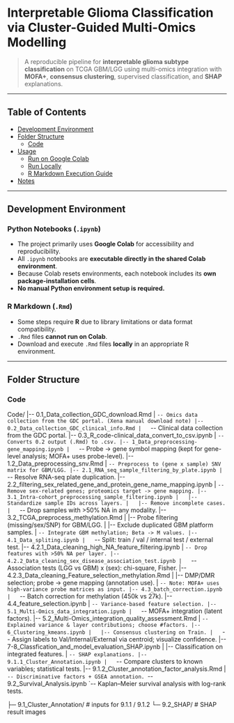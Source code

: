 # Interpretable Glioma Classification via Cluster-Guided Multi-Omics Modelling

> A reproducible pipeline for **interpretable glioma subtype classification** on TCGA GBM/LGG using multi-omics integration with **MOFA+**, **consensus clustering**, supervised classification, and **SHAP** explanations.

---

## Table of Contents
- [Development Environment](#development-environment)
- [Folder Structure](#folder-structure)
  - [Code](#code)
- [Usage](#usage)
  - [Run on Google Colab](#run-on-google-colab)
  - [Run Locally](#run-locally)
  - [R Markdown Execution Guide](#r-markdown-execution-guide)
- [Notes](#notes)

---

## Development Environment

### Python Notebooks (`.ipynb`)
- The project primarily uses **Google Colab** for accessibility and reproducibility.
- All `.ipynb` notebooks are **executable directly in the shared Colab environment**.
- Because Colab resets environments, each notebook includes its **own package-installation cells**.
- **No manual Python environment setup is required.**

### R Markdown (`.Rmd`)
- Some steps require **R** due to library limitations or data format compatibility.
- `.Rmd` files **cannot run on Colab**.
- Download and execute `.Rmd` files **locally** in an appropriate R environment.

---

## Folder Structure

### Code
Code/
|-- 0.1_Data_collection_GDC_download.Rmd
|   `-- Omics data collection from the GDC portal. (Xena manual download note)
|-- 0.2_Data_collection_GDC_clinical_info.Rmd
|   `-- Clinical data collection from the GDC portal.
|-- 0.3_R_code-clinical_data_convert_to_csv.ipynb
|   `-- Converts 0.2 output (.Rmd) to .csv.
|-- 1_Data_preprocessing-gene_mapping.ipynb
|   `-- Probe -> gene symbol mapping (kept for gene-level analysis; MOFA+ uses probe-level).
|-- 1.2_Data_preprocessing_snv.Rmd
|   `-- Preprocess to (gene x sample) SNV matrix for GBM/LGG.
|-- 2.1_RNA_seq_sample_filtering_by_plate.ipynb
|   `-- Resolve RNA-seq plate duplication.
|-- 2.2_filtering_sex_related_gene_and_protein_gene_name_mapping.ipynb
|   `-- Remove sex-related genes; proteomics target -> gene mapping.
|-- 3.1_Intra-cohort_preprocessing_sample_filtering.ipynb
|   |-- Standardize sample IDs across layers.
|   |-- Remove incomplete cases.
|   `-- Drop samples with >50% NA in any modality.
|-- 3.2_TCGA_preprocess_methylation.Rmd
|   |-- Probe filtering (missing/sex/SNP) for GBM/LGG.
|   |-- Exclude duplicated GBM platform samples.
|   `-- Integrate GBM methylation; Beta -> M values.
|-- 4.1_Data_spliting.ipynb
|   `-- Split: train / val / internal test / external test.
|-- 4.2.1_Data_cleaning_high_NA_feature_filtering.ipynb
|   `-- Drop features with >50% NA per layer.
|-- 4.2.2_Data_cleaning_sex_disease_association_test.ipynb
|   `-- Association tests (LGG vs GBM) x (sex): chi-square, Fisher.
|-- 4.2.3_Data_cleaning_Feature_selection_methylation.Rmd
|   |-- DMP/DMR selection; probe -> gene mapping (annotation use).
|   `-- Note: MOFA+ uses high-variance probe matrices as input.
|-- 4.3_batch_correction.ipynb
|   `-- Batch correction for methylation (450k vs 27k).
|-- 4.4_feature_selection.ipynb
|   `-- Variance-based feature selection.
|-- 5.1_Multi-Omics_data_integration.ipynb
|   `-- MOFA+ integration (latent factors).
|-- 5.2_Multi-Omics_integration_quality_assessment.Rmd
|   `-- Explained variance & layer contributions; choose #factors.
|-- 6_Clustering_kmeans.ipynb
|   |-- Consensus clustering on Train.
|   `-- Assign labels to Val/Internal/External via centroid; visualize confidence.
|-- 7-8_Classfication_and_model_evaluation_SHAP.ipynb
|   |-- Classification on integrated features.
|   `-- SHAP explanations.
|-- 9.1.1_Cluster_Annotation.ipynb
|   `-- Compare clusters to known variables; statistical tests.
|-- 9.1.2_Cluster_annotation_factor_analysis.Rmd
|   `-- Discriminative factors + GSEA annotation.
`-- 9.2_Survival_Analysis.ipynb
    `-- Kaplan–Meier survival analysis with log-rank tests.

   ├─ 9.1_Cluster_Annotation/  # inputs for 9.1.1 / 9.1.2
   └─ 9.2_SHAP/                # SHAP result images
